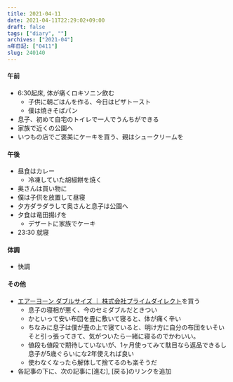```yaml
---
title: 2021-04-11
date: 2021-04-11T22:29:02+09:00
draft: false
tags: ["diary", ""]
archives: ["2021-04"]
n年日記: ["0411"]
slug: 240140
---
```

#### 午前
- 6:30起床, 体が痛くロキソニン飲む
  - 子供に朝ごはんを作る、今日はピザトースト
  - 僕は焼きそばパン
- 息子、初めて自宅のトイレで一人でうんちができる
- 家族で近くの公園へ
- いつもの店でご褒美にケーキを買う、親はシュークリームを
#### 午後
- 昼食はカレー
  - 冷凍していた胡椒餅を焼く
- 奥さんは買い物に
- 僕は子供を放置して昼寝
- 夕方ダラダラして奥さんと息子は公園へ
- 夕食は竜田揚げを
  - デザートに家族でケーキ
- 23:30 就寝
#### 体調
- 快調
#### その他
- [エアーヨーン ダブルサイズ ｜ 株式会社プライムダイレクト](https://www.primedirect.jp/products/AY52/)を買う
  - 息子の寝相が悪く、今のセミダブルだときつい
  - かといって安い布団を畳に敷いて寝ると、体が痛く辛い
  - ちなみに息子は僕が畳の上で寝ていると、明け方に自分の布団をいそいそと引っ張ってきて、気がついたら一緒に寝るのでかわいい。
  - 値段も値段で期待していないが、1ヶ月使ってみて駄目なら返品できるし息子が5歳ぐらいにな2年使えれば良い
  - 使わなくなったら解体して捨てるのも楽そうだ
- 各記事の下に、次の記事に[進む], [戻る]のリンクを追加
